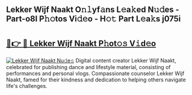 ## Lekker Wijf Naakt O𝚗𝚕yf𝚊ns L𝚎a𝚔ed N𝚞𝚍es - Part-o8I P𝚑𝚘tos Vi𝚍𝚎o - H𝚘𝚝 Part L𝚎a𝚔s j075i

# <h2><a href="http://kf5kt1.oniu.top/?m=Lekker+Wijf+Naakt">🔗👉 🔴 Lekker Wijf Naakt P𝚑ot𝚘𝚜 V𝚒d𝚎o</a></h2>

[![Lekker Wijf Naakt Nu𝚍e𝚜](https://i.imgur.com/0qMVB7G.gif)](http://kf5kt1.oniu.top/?m=Lekker+Wijf+Naakt)
Digital content creator Lekker Wijf Naakt, celebrated for publishing dance and lifestyle material, consisting of performances and personal vlogs. Compassionate counselor Lekker Wijf Naakt, famed for their kindness and dedication to helping others navigate life's challenges.  
